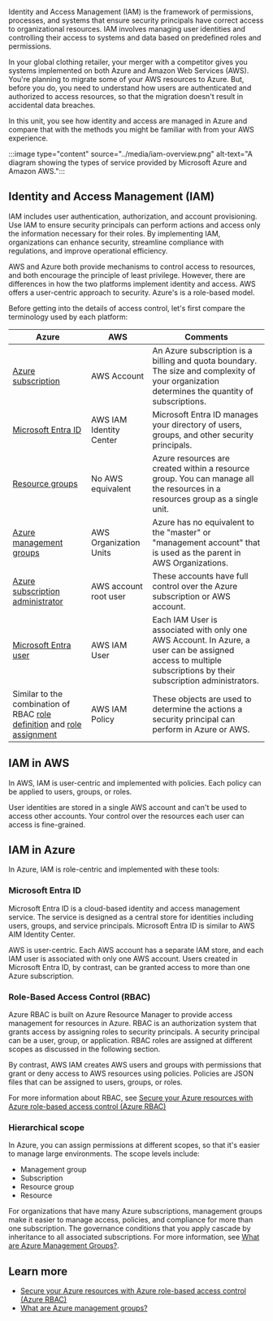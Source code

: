 Identity and Access Management (IAM) is the framework of permissions, processes, and systems that ensure security principals have correct access to organizational resources. IAM involves managing user identities and controlling their access to systems and data based on predefined roles and permissions. 

In your global clothing retailer, your merger with a competitor gives you systems implemented on both Azure and Amazon Web Services (AWS). You're planning to migrate some of your AWS resources to Azure. But, before you do, you need to understand how users are authenticated and authorized to access resources, so that the migration doesn't result in accidental data breaches.

In this unit, you see how identity and access are managed in Azure and compare that with the methods you might be familiar with from your AWS experience.

:::image type="content" source="../media/iam-overview.png" alt-text="A diagram showing the types of service provided by Microsoft Azure and Amazon AWS.":::

## Identity and Access Management (IAM)

IAM includes user authentication, authorization, and account provisioning. Use IAM to ensure security principals can perform actions and access only the information necessary for their roles. By implementing IAM, organizations can enhance security, streamline compliance with regulations, and improve operational efficiency.

AWS and Azure both provide mechanisms to control access to resources, and both encourage the principle of least privilege. However, there are differences in how the two platforms implement identity and access. AWS offers a user-centric approach to security. Azure's is a role-based model.

Before getting into the details of access control, let's first compare the terminology used by each platform:

| Azure  | AWS  | Comments  |
|---------|---------|---------|
| [Azure subscription](/azure/cost-management-billing/manage/create-subscription)| AWS Account | An Azure subscription is a billing and quota boundary. The size and complexity of your organization determines the quantity of subscriptions. |
| [Microsoft Entra ID](/entra/fundamentals/whatis) | AWS IAM Identity Center | Microsoft Entra ID manages your directory of users, groups, and other security principals. |
| [Resource groups](/azure/azure-resource-manager/management/manage-resource-groups-portal) | No AWS equivalent | Azure resources are created within a resource group. You can manage all the resources in a resources group as a single unit. |
| [Azure management groups](/azure/governance/management-groups/overview) | AWS Organization Units | Azure has no equivalent to the "master" or "management account" that is used as the parent in AWS Organizations. |
| [Azure subscription administrator](/azure/cost-management-billing/manage/add-change-subscription-administrator) | AWS account root user | These accounts have full control over the Azure subscription or AWS account. |
| [Microsoft Entra user](/entra/fundamentals/how-to-create-delete-users) | AWS IAM User | Each IAM User is associated with only one AWS Account. In Azure, a user can be assigned access to multiple subscriptions by their subscription administrators. |
| Similar to the combination of RBAC [role definition](/azure/role-based-access-control/role-definitions) and [role assignment](/azure/role-based-access-control/overview#role-assignments) | AWS IAM Policy | These objects are used to determine the actions a security principal can perform in Azure or AWS. |

## IAM in AWS

In AWS, IAM is user-centric and implemented with policies. Each policy can be applied to users, groups, or roles.

User identities are stored in a single AWS account and can't be used to access other accounts. Your control over the resources each user can access is fine-grained.

## IAM in Azure

In Azure, IAM is role-centric and implemented with these tools:

### Microsoft Entra ID

Microsoft Entra ID is a cloud-based identity and access management service. The service is designed as a central store for identities including users, groups, and service principals. Microsoft Entra ID is similar to AWS AIM Identity Center.

AWS is user-centric. Each AWS account has a separate IAM store, and each IAM user is associated with only one AWS account. Users created in Microsoft Entra ID, by contrast, can be granted access to more than one Azure subscription.

### Role-Based Access Control (RBAC)

Azure RBAC is built on Azure Resource Manager to provide access management for resources in Azure. RBAC is an authorization system that grants access by assigning roles to security principals. A security principal can be a user, group, or application. RBAC roles are assigned at different scopes as discussed in the following section.

By contrast, AWS IAM creates AWS users and groups with permissions that grant or deny access to AWS resources using policies. Policies are JSON files that can be assigned to users, groups, or roles.

For more information about RBAC, see [Secure your Azure resources with Azure role-based access control (Azure RBAC)](/training/modules/secure-azure-resources-with-rbac/)

### Hierarchical scope

In Azure, you can assign permissions at different scopes, so that it's easier to manage large environments. The scope levels include:

- Management group
- Subscription
- Resource group
- Resource

For organizations that have many Azure subscriptions, management groups make it easier to manage access, policies, and compliance for more than one subscription. The governance conditions that you apply cascade by inheritance to all associated subscriptions. For more information, see [What are Azure Management Groups?](/azure/governance/management-groups/overview).

## Learn more

- [Secure your Azure resources with Azure role-based access control (Azure RBAC)](/training/modules/secure-azure-resources-with-rbac/)
- [What are Azure management groups?](/azure/governance/management-groups/overview)
